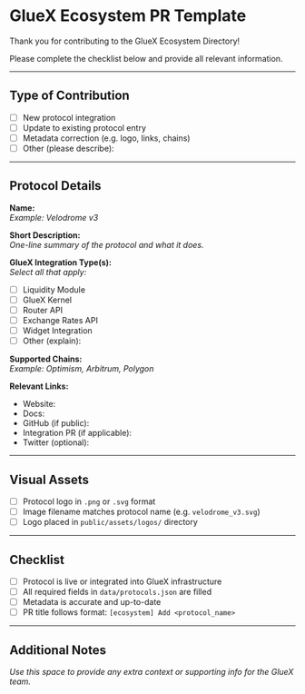 # GlueX Ecosystem PR Template

Thank you for contributing to the GlueX Ecosystem Directory!

Please complete the checklist below and provide all relevant information.

---

## Type of Contribution

- [ ] New protocol integration
- [ ] Update to existing protocol entry
- [ ] Metadata correction (e.g. logo, links, chains)
- [ ] Other (please describe):

---

## Protocol Details

**Name:**  
_Example: Velodrome v3_

**Short Description:**  
_One-line summary of the protocol and what it does._

**GlueX Integration Type(s):**  
_Select all that apply:_

- [ ] Liquidity Module
- [ ] GlueX Kernel
- [ ] Router API
- [ ] Exchange Rates API
- [ ] Widget Integration
- [ ] Other (explain):

**Supported Chains:**  
_Example: Optimism, Arbitrum, Polygon_

**Relevant Links:**

- Website:
- Docs:
- GitHub (if public):
- Integration PR (if applicable):
- Twitter (optional):

---

## Visual Assets

- [ ] Protocol logo in `.png` or `.svg` format
- [ ] Image filename matches protocol name (e.g. `velodrome_v3.svg`)
- [ ] Logo placed in `public/assets/logos/` directory

---

## Checklist

- [ ] Protocol is live or integrated into GlueX infrastructure
- [ ] All required fields in `data/protocols.json` are filled
- [ ] Metadata is accurate and up-to-date
- [ ] PR title follows format: `[ecosystem] Add <protocol_name>`

---

## Additional Notes

_Use this space to provide any extra context or supporting info for the GlueX team._

